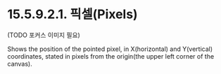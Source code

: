# 15.5.9.2.1. 픽셀(Pixels)
(TODO 포커스 이미지 필요)

Shows the position of the pointed pixel, in X(horizontal) and Y(vertical) coordinates, stated in pixels from the origin(the upper left corner of the canvas).
